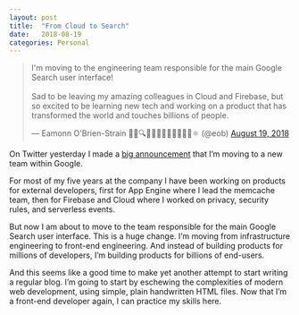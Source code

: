```yaml
---
layout: post
title:  "From Cloud to Search"
date:   2018-08-19
categories: Personal
---
```


<blockquote class="twitter-tweet"><p lang="en" dir="ltr">I&#39;m moving to the engineering team responsible for the main Google Search user interface!<br><br>Sad to be leaving my amazing colleagues in Cloud and Firebase, but so excited to be learning new tech and working on a product that has transformed the world and touches billions of people.</p>&mdash; Eamonn O&#39;Brien-Strain 👨‍💻🔍🌁🇮🇪🇪🇺🇺🇲🇺🇳⚛️ (@eob) <a href="https://twitter.com/eob/status/1030992239147638785?ref_src=twsrc%5Etfw">August 19, 2018</a></blockquote> <script async src="https://platform.twitter.com/widgets.js" charset="utf-8"></script>

On Twitter yesterday I made a [big announcement][1] that I’m moving to a new
team within Google.

For most of my five years at the company I have been working on products for
external developers, first for App Engine where I lead the memcache team, then
for Firebase and Cloud where I worked on privacy, security rules, and serverless
events.

But now I am about to move to the team responsible for the main Google Search
user interface. This is a huge change. I’m moving from infrastructure
engineering to front-end engineering. And instead of building products for
millions of developers, I’m building products for billions of end-users.

And this seems like a good time to make yet another attempt to start writing a
regular blog. I’m going to start by eschewing the complexities of modern web
development, using simple, plain handwritten HTML files. Now that I’m a
front-end developer again, I can practice my skills here.

[1]: https://twitter.com/eob/status/1030992239147638785
